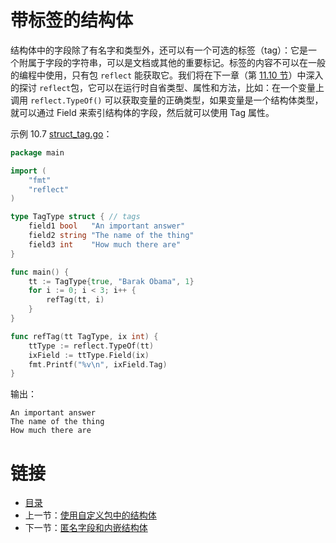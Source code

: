 # 带标签的结构体

结构体中的字段除了有名字和类型外，还可以有一个可选的标签（tag）：它是一个附属于字段的字符串，可以是文档或其他的重要标记。标签的内容不可以在一般的编程中使用，只有包 `reflect` 能获取它。我们将在下一章（第 [11.10 节](11.10.md)）中深入的探讨 `reflect`包，它可以在运行时自省类型、属性和方法，比如：在一个变量上调用 `reflect.TypeOf()` 可以获取变量的正确类型，如果变量是一个结构体类型，就可以通过 Field 来索引结构体的字段，然后就可以使用 Tag 属性。

示例 10.7 [struct_tag.go](examples/chapter_10/struct_tag.go)：

```go
package main

import (
	"fmt"
	"reflect"
)

type TagType struct { // tags
	field1 bool   "An important answer"
	field2 string "The name of the thing"
	field3 int    "How much there are"
}

func main() {
	tt := TagType{true, "Barak Obama", 1}
	for i := 0; i < 3; i++ {
		refTag(tt, i)
	}
}

func refTag(tt TagType, ix int) {
	ttType := reflect.TypeOf(tt)
	ixField := ttType.Field(ix)
	fmt.Printf("%v\n", ixField.Tag)
}
```

输出：

    An important answer
    The name of the thing
    How much there are

# 链接

- [目录](directory.md)
- 上一节：[使用自定义包中的结构体](10.3.md)
- 下一节：[匿名字段和内嵌结构体](10.5.md)
